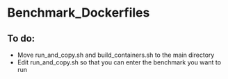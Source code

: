 # Benchmark_Dockerfiles

## To do:
- Move run_and_copy.sh and build_containers.sh to the main directory
- Edit run_and_copy.sh so that you can enter the benchmark you want to run
